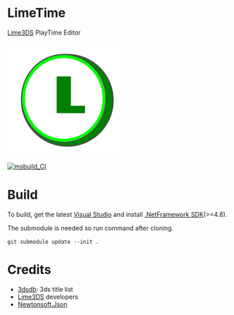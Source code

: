 # LimeTime
[Lime3DS](https://github.com/Lime3DS/Lime3DS) PlayTime Editor

![](Icons/LimeTime.png)

[![msbuild_CI](https://github.com/Tenryu278/LimeTime/actions/workflows/msbuild.yml/badge.svg)](https://github.com/Tenryu278/LimeTime/actions/workflows/msbuild.yml)

# Build
To build, get the latest [Visual Studio](https://visualstudio.microsoft.com/) and install [.NetFramework SDK](https://dotnet.microsoft.com/download/dotnet-framework)(>=4.8).

The submodule is needed so run command after cloning.

```
git submodule update --init .
```

# Credits
- [3dsdb](https://github.com/hax0kartik/3dsdb): 3ds title list
- [Lime3DS](https://github.com/Lime3DS/Lime3DS) developers
- [Newtonsoft.Json](https://github.com/JamesNK/Newtonsoft.Json)